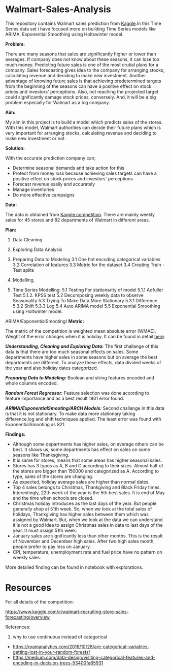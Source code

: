 # Walmart-Sales-Analysis
This repository contains Walmart sales prediction from [Kaggle](https://www.kaggle.com/c/walmart-recruiting-store-sales-forecasting/overview).In this Time Series data set i have focused more on building Time Series models like ARIMA, Exponential Smoothing using Holtswinter model.

**Problem:**

There are many seasons that sales are significantly higher or lower than averages. If company does not know about these seasons, it can lose too much money. Predicting future sales is one of the most crutial plans for a company. Sales forecasting gives idea to the company for arranging stocks, calculating revenue and deciding to make new investment. Another advantage of knowing future sales is that achieving predetermined targets from the beginning of the seasons can have a positive effect on stock prices and investors' perceptions. Also, not reaching the projected target could significantly damage stock prices, conversely. And, it will be a big problem especially for Walmart as a big company.

**Aim:**

My aim in this project is to build a model which predicts sales of the stores. With this model, Walmart authorities can decide their future plans which is very important for arranging stocks, calculating revenue and deciding to make new investment or not.

**Solution:**

With the accurate prediction company can;

- Determine seasonal demands and take action for this
- Protect from money loss because achieving sales targets can have a positive effect on stock prices and investors' perceptions
- Forecast revenue easily and accurately
- Manage inventories
- Do more effective campaigns

**Data:**

The data is obtained from [Kaggle competition](https://www.kaggle.com/c/walmart-recruiting-store-sales-forecasting/data). There are mainly weekly sales for 45 stores and 82 departments of Walmart in different areas. 

**Plan:**

1. Data Cleaning

2. Exploring Data Analysis

3. Preparing Data to Modeling
  3.1  One hot encoding categorical variables
  3.2  Correlation of features
  3.3  Metric for the dataset
  3.4 Creating Train -Test splits
4. Modelling.

5. Time Series Modelling:
   5.1 Testing For stationarity of model
       5.1.1 Adfuller Test
       5.1.2. KPSS test
   5.2 Decomposing weekly data to observe Seasonality
   5.3 Trying To Make Data More Stationary
      5.3.1 Difference
      5.3.2 Shift
      5.3.3 Log
   5.4 Auto ARIMA model
   5.5 Exponential Smoothing using Holtwinter model.
   

ARIMA/ExponentialSmooting/
**Metric:**

The metric of the competition is weighted mean absolute error (WMAE). Weight of the error changes when it is holiday. It can be found in detail [here](https://www.kaggle.com/c/walmart-recruiting-store-sales-forecasting/overview/evaluation).

***Understanding, Cleaning and Exploring Data:*** The first challange of this data is that there are too much seasonal effects on sales. Some departments have higher sales in some seasons but on average the best departments are different. To analyze these effects, data divided weeks of the year and also holiday dates categorized.

***Preparing Data to Modeling:*** Boolean and string features encoded and whole columns encoded. 

***Random Forest Regressor:*** Feature selection was done according to feature importance and as a best result 1801 error found. 

***ARIMA/ExponentialSmooting/ARCH Models:*** Second challange in this data is that it is not stationary. To make data more stationary taking difference,log and shift techniques applied. The least error was found with ExponentialSmooting as 821.

**Findings:**
- Although some departments has higher sales, on average others can be best. It shows us, some departments has effect on sales on some seasons like Thanksgiving.
- It is same for stores, means that some areas has higher seasonal sales. 
- Stores has 3 types as A, B and C according to their sizes. Almost half of the stores are bigger than 150000 and categorized as A. According to type, sales of the stores are changing.
- As expected, holiday average sales are higher than normal dates.
- Top 4 sales belongs to Christmas, Thankgiving and Black Friday times. Interestingly, 22th week of the year is the 5th best sales. It is end of May and the time when schools are closed.
- Christmas holiday introduces as the last days of the year. But people generally shop at 51th week. So, when we look at the total sales of holidays, Thankgiving has higher sales between them which was assigned by Walmart. But, when we look at the data we can understand it is not a good idea to assign Christmas sales in data to last days of the year. It must assign 51th week.  
- January sales are significantly less than other months. This is the result of November and December high sales. After two high sales month, people prefer to pay less on January.
- CPI, temperature, unemployment rate and fuel price have no pattern on weekly sales. 

More detailed finding can be found in notebook with explorations. 


# Resources 
 
 For all details of the competition:
 
 https://www.kaggle.com/c/walmart-recruiting-store-sales-forecasting/overview
 

References:
1. why to use continuous instead of categorical

* https://roamanalytics.com/2016/10/28/are-categorical-variables-getting-lost-in-your-random-forests/
* https://medium.com/data-design/visiting-categorical-features-and-encoding-in-decision-trees-53400fa65931
